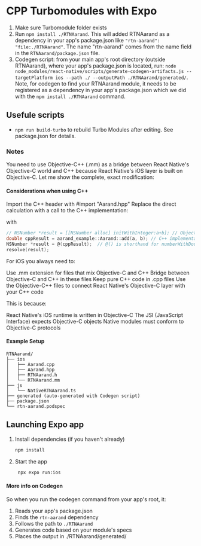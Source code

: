 # CPP Turbomodules with Expo
1) Make sure Turbomodule folder exists
2) Run `npm install ./RTNAarand`. This will added RTNAarand as a dependency in your app's package.json like `"rtn-aarand": "file:./RTNAarand"`. The name "rtn-aarand" comes from the name field in the `RTNAarand/package.json` file.
3) Codegen script: from your main app's root directory (outside RTNAarand), where your app's package.json is located, run: `node node_modules/react-native/scripts/generate-codegen-artifacts.js --targetPlatform ios --path ./ --outputPath ./RTNAarand/generated/`. Note, for codegen to find your RTNAarand module, it needs to be registered as a dependency in your app's package.json which we did with the `npm install ./RTNAarand` command.

## Usefule scripts
- `npm run build-turbo` to rebuild Turbo Modules after editing. See package.json for details. 

### Notes
You need to use Objective-C++ (.mm) as a bridge between React Native's Objective-C world and C++ because React Native's iOS layer is built on Objective-C. Let me show the complete, exact modification:


#### Considerations when using C++
Import the C++ header with #import "Aarand.hpp"
Replace the direct calculation with a call to the C++ implementation:

with 
```objective-c
// NSNumber *result = [[NSNumber alloc] initWithInteger:a+b]; // Objective-C implementation
double cppResult = aarand_example::Aarand::add(a, b); // C++ implementation
NSNumber *result = @(cppResult);  // @() is shorthand for numberWithDouble
resolve(result);
```

For iOS you always need to:

Use .mm extension for files that mix Objective-C and C++
Bridge between Objective-C and C++ in these files
Keep pure C++ code in .cpp files
Use the Objective-C++ files to connect React Native's Objective-C layer with your C++ code

This is because:

React Native's iOS runtime is written in Objective-C
The JSI (JavaScript Interface) expects Objective-C objects
Native modules must conform to Objective-C protocols



#### Example Setup

```
RTNAarand/
├── ios
│   ├── Aarand.cpp
│   ├── Aarand.hpp
│   ├── RTNAarand.h
│   └── RTNAarand.mm
├── js
│   └── NativeRTNAarand.ts
├── generated (auto-generated with Codegen script)
├── package.json
└── rtn-aarand.podspec
```

## Launching Expo app

1. Install dependencies (if you haven't already)

   ```bash
   npm install
   ```

2. Start the app

   ```bash
    npx expo run:ios
   ```

#### More info on Codegen
So when you run the codegen command from your app's root, it:

1) Reads your app's package.json
2) Finds the `rtn-aarand` dependency
3) Follows the path to `./RTNAarand`
4) Generates code based on your module's specs
5) Places the output in ./RTNAarand/generated/